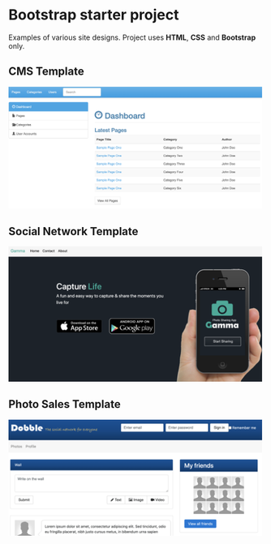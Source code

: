 # Bootstrap starter project
Examples of various site designs. Project uses **HTML**, **CSS** and **Bootstrap** only.

## CMS Template
<img src="img/readme/cms.png" width="500">

## Social Network Template
<img src="img/readme/photo-sales.png" width="500">

## Photo Sales Template
<img src="img/readme/sn.png" width="500">
